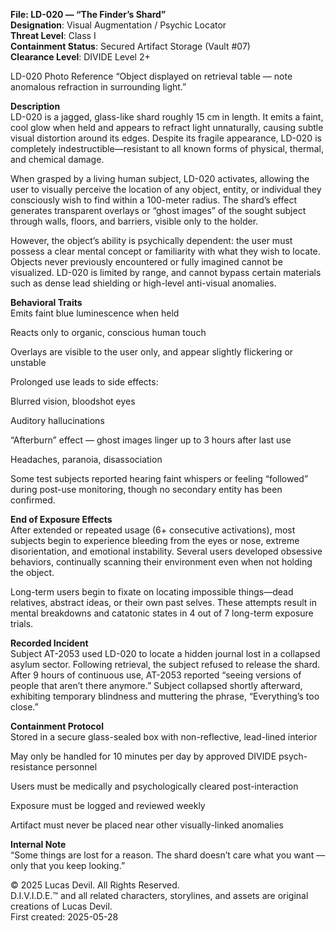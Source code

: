 **File: LD-020 — “The Finder’s Shard”**  
**Designation**: Visual Augmentation / Psychic Locator  
**Threat Level**: Class I  
**Containment Status**: Secured Artifact Storage (Vault #07)  
**Clearance Level**: DIVIDE Level 2+  









LD-020 Photo Reference “Object displayed on retrieval table — note anomalous refraction in surrounding light.”  

**Description**  
LD-020 is a jagged, glass-like shard roughly 15 cm in length. It emits a faint, cool glow when held and appears to refract light unnaturally, causing subtle visual distortion around its edges. Despite its fragile appearance, LD-020 is completely indestructible—resistant to all known forms of physical, thermal, and chemical damage.  

When grasped by a living human subject, LD-020 activates, allowing the user to visually perceive the location of any object, entity, or individual they consciously wish to find within a 100-meter radius. The shard’s effect generates transparent overlays or “ghost images” of the sought subject through walls, floors, and barriers, visible only to the holder.  

However, the object’s ability is psychically dependent: the user must possess a clear mental concept or familiarity with what they wish to locate. Objects never previously encountered or fully imagined cannot be visualized. LD-020 is limited by range, and cannot bypass certain materials such as dense lead shielding or high-level anti-visual anomalies.  

**Behavioral Traits**  
Emits faint blue luminescence when held  

Reacts only to organic, conscious human touch  

Overlays are visible to the user only, and appear slightly flickering or unstable  

Prolonged use leads to side effects:  

Blurred vision, bloodshot eyes  

Auditory hallucinations  

“Afterburn” effect — ghost images linger up to 3 hours after last use  

Headaches, paranoia, disassociation  

Some test subjects reported hearing faint whispers or feeling “followed” during post-use monitoring, though no secondary entity has been confirmed.  

**End of Exposure Effects**  
After extended or repeated usage (6+ consecutive activations), most subjects begin to experience bleeding from the eyes or nose, extreme disorientation, and emotional instability. Several users developed obsessive behaviors, continually scanning their environment even when not holding the object.

Long-term users begin to fixate on locating impossible things—dead relatives, abstract ideas, or their own past selves. These attempts result in mental breakdowns and catatonic states in 4 out of 7 long-term exposure trials.  

**Recorded Incident**  
Subject AT-2053 used LD-020 to locate a hidden journal lost in a collapsed asylum sector. Following retrieval, the subject refused to release the shard. After 9 hours of continuous use, AT-2053 reported “seeing versions of people that aren’t there anymore.” Subject collapsed shortly afterward, exhibiting temporary blindness and muttering the phrase, “Everything’s too close.”

**Containment Protocol**  
Stored in a secure glass-sealed box with non-reflective, lead-lined interior  

May only be handled for 10 minutes per day by approved DIVIDE psych-resistance personnel  

Users must be medically and psychologically cleared post-interaction  

Exposure must be logged and reviewed weekly  

Artifact must never be placed near other visually-linked anomalies  

**Internal Note**  
“Some things are lost for a reason. The shard doesn’t care what you want — only that you keep looking.”  




© 2025 Lucas Devil. All Rights Reserved.  
D.I.V.I.D.E.™ and all related characters, storylines, and assets are original creations of Lucas Devil.  
First created: 2025-05-28  
